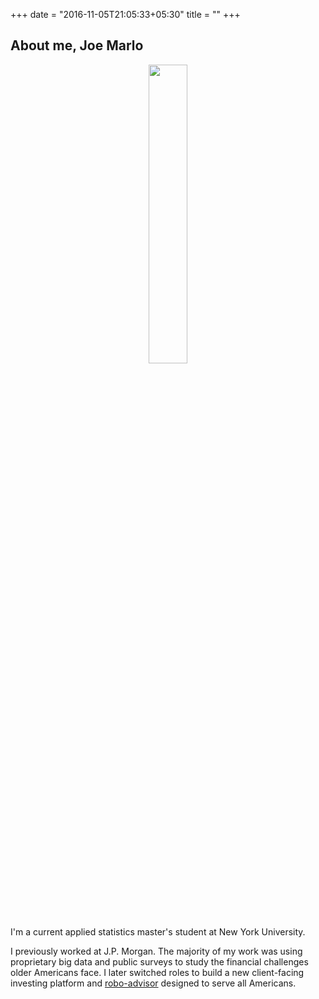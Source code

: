 +++
date = "2016-11-05T21:05:33+05:30"
title = ""
+++
<h2>About me, Joe Marlo </h2>


<p align="center">
<img src="/img/about.png" width = 35%>
</p>

I'm a current applied statistics master's student at New York University.

I previously worked at J.P. Morgan. The majority of my work was using proprietary big data and public surveys to study the financial challenges older Americans face. I later switched roles to build a new client-facing investing platform and [robo-advisor](https://en.wikipedia.org/wiki/Robo-advisor) designed to serve all Americans.
